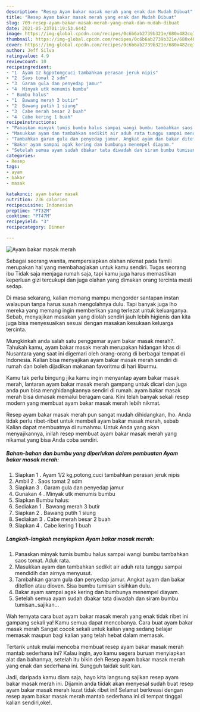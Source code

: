 ```yaml
---
description: "Resep Ayam bakar masak merah yang enak dan Mudah Dibuat"
title: "Resep Ayam bakar masak merah yang enak dan Mudah Dibuat"
slug: 709-resep-ayam-bakar-masak-merah-yang-enak-dan-mudah-dibuat
date: 2021-05-23T01:19:53.644Z
image: https://img-global.cpcdn.com/recipes/0c6b6ab2739b321e/680x482cq70/ayam-bakar-masak-merah-foto-resep-utama.jpg
thumbnail: https://img-global.cpcdn.com/recipes/0c6b6ab2739b321e/680x482cq70/ayam-bakar-masak-merah-foto-resep-utama.jpg
cover: https://img-global.cpcdn.com/recipes/0c6b6ab2739b321e/680x482cq70/ayam-bakar-masak-merah-foto-resep-utama.jpg
author: Jeff Silva
ratingvalue: 4.9
reviewcount: 10
recipeingredient:
- "1  Ayam 12 kgpotongcuci tambahkan perasan jeruk nipis"
- "2  Saos tomat 2 sdm"
- "3  Garam gula dan penyedap jamur"
- "4  Minyak utk menumis bumbu"
- " Bumbu halus"
- "1  Bawang merah 3 butir"
- "2  Bawang putih 1 siung"
- "3  Cabe merah besar 2 buah"
- "4  Cabe kering 1 buah"
recipeinstructions:
- "Panaskan minyak tumis bumbu halus sampai wangi bumbu tambahkan saos tomat. Aduk rata."
- "Masukkan ayam dan tambahkan sedikit air aduh rata tunggu sampai mendidih dan airnya menyusut."
- "Tambahkan garam gula dan penyedap jamur. Angkat ayam dan bakar diteflon atau dioven. Sisa bumbu tumisan sisihkan dulu."
- "Bakar ayam sampai agak kering dan bumbunya menempel diayam."
- "Setelah semua ayam sudah dbakar tata diwadah dan siram bumbu tumisan..sajikan..."
categories:
- Resep
tags:
- ayam
- bakar
- masak

katakunci: ayam bakar masak 
nutrition: 236 calories
recipecuisine: Indonesian
preptime: "PT32M"
cooktime: "PT47M"
recipeyield: "3"
recipecategory: Dinner

---
```



![Ayam bakar masak merah](https://img-global.cpcdn.com/recipes/0c6b6ab2739b321e/680x482cq70/ayam-bakar-masak-merah-foto-resep-utama.jpg)

Sebagai seorang wanita, mempersiapkan olahan nikmat pada famili merupakan hal yang membahagiakan untuk kamu sendiri. Tugas seorang ibu Tidak saja menjaga rumah saja, tapi kamu juga harus memastikan keperluan gizi tercukupi dan juga olahan yang dimakan orang tercinta mesti sedap.

Di masa  sekarang, kalian memang mampu mengorder santapan instan walaupun tanpa harus susah mengolahnya dulu. Tapi banyak juga lho mereka yang memang ingin memberikan yang terlezat untuk keluarganya. Sebab, menyajikan masakan yang diolah sendiri jauh lebih higienis dan kita juga bisa menyesuaikan sesuai dengan masakan kesukaan keluarga tercinta. 



Mungkinkah anda salah satu penggemar ayam bakar masak merah?. Tahukah kamu, ayam bakar masak merah merupakan hidangan khas di Nusantara yang saat ini digemari oleh orang-orang di berbagai tempat di Indonesia. Kalian bisa menyajikan ayam bakar masak merah sendiri di rumah dan boleh dijadikan makanan favoritmu di hari liburmu.

Kamu tak perlu bingung jika kamu ingin menyantap ayam bakar masak merah, lantaran ayam bakar masak merah gampang untuk dicari dan juga anda pun bisa menghidangkannya sendiri di rumah. ayam bakar masak merah bisa dimasak memalui beragam cara. Kini telah banyak sekali resep modern yang membuat ayam bakar masak merah lebih nikmat.

Resep ayam bakar masak merah pun sangat mudah dihidangkan, lho. Anda tidak perlu ribet-ribet untuk membeli ayam bakar masak merah, sebab Kalian dapat membuatnya di rumahmu. Untuk Anda yang akan menyajikannya, inilah resep membuat ayam bakar masak merah yang nikamat yang bisa Anda coba sendiri.

<!--inarticleads1-->

##### Bahan-bahan dan bumbu yang diperlukan dalam pembuatan Ayam bakar masak merah:

1. Siapkan 1 . Ayam 1/2 kg,potong,cuci tambahkan perasan jeruk nipis
1. Ambil 2 . Saos tomat 2 sdm
1. Siapkan 3 . Garam gula dan penyedap jamur
1. Gunakan 4 . Minyak utk menumis bumbu
1. Siapkan  Bumbu halus:
1. Sediakan 1 . Bawang merah 3 butir
1. Siapkan 2 . Bawang putih 1 siung
1. Sediakan 3 . Cabe merah besar 2 buah
1. Siapkan 4 . Cabe kering 1 buah




<!--inarticleads2-->

##### Langkah-langkah menyiapkan Ayam bakar masak merah:

1. Panaskan minyak tumis bumbu halus sampai wangi bumbu tambahkan saos tomat. Aduk rata.
1. Masukkan ayam dan tambahkan sedikit air aduh rata tunggu sampai mendidih dan airnya menyusut.
1. Tambahkan garam gula dan penyedap jamur. Angkat ayam dan bakar diteflon atau dioven. Sisa bumbu tumisan sisihkan dulu.
1. Bakar ayam sampai agak kering dan bumbunya menempel diayam.
1. Setelah semua ayam sudah dbakar tata diwadah dan siram bumbu tumisan..sajikan...




Wah ternyata cara buat ayam bakar masak merah yang enak tidak ribet ini gampang sekali ya! Kamu semua dapat mencobanya. Cara buat ayam bakar masak merah Sangat cocok sekali untuk kalian yang sedang belajar memasak maupun bagi kalian yang telah hebat dalam memasak.

Tertarik untuk mulai mencoba membuat resep ayam bakar masak merah mantab sederhana ini? Kalau ingin, ayo kamu segera buruan menyiapkan alat dan bahannya, setelah itu bikin deh Resep ayam bakar masak merah yang enak dan sederhana ini. Sungguh taidak sulit kan. 

Jadi, daripada kamu diam saja, hayo kita langsung sajikan resep ayam bakar masak merah ini. Dijamin anda tiidak akan menyesal sudah buat resep ayam bakar masak merah lezat tidak ribet ini! Selamat berkreasi dengan resep ayam bakar masak merah mantab sederhana ini di tempat tinggal kalian sendiri,oke!.

